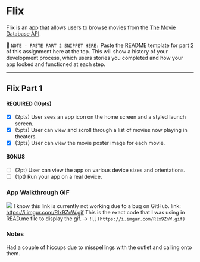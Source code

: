 # Flix

Flix is an app that allows users to browse movies from the [The Movie Database API](http://docs.themoviedb.apiary.io/#).

📝 `NOTE - PASTE PART 2 SNIPPET HERE:` Paste the README template for part 2 of this assignment here at the top. This will show a history of your development process, which users stories you completed and how your app looked and functioned at each step.

---

## Flix Part 1

#### REQUIRED (10pts)
- [x] (2pts) User sees an app icon on the home screen and a styled launch screen.
- [x] (5pts) User can view and scroll through a list of movies now playing in theaters.
- [x] (3pts) User can view the movie poster image for each movie.

#### BONUS
- [ ] (2pt) User can view the app on various device sizes and orientations.
- [ ] (1pt) Run your app on a real device.

### App Walkthrough GIF
![](https://i.imgur.com/Rlx9ZnW.gif)
I know this link is currently not working due to a bug on GitHub.
link: https://i.imgur.com/Rlx9ZnW.gif
This is the exact code that I was using in READ.me file to display the gif.
-> `![](https://i.imgur.com/Rlx9ZnW.gif)`



### Notes
Had a couple of hiccups due to misspellings with the outlet and calling onto them.
